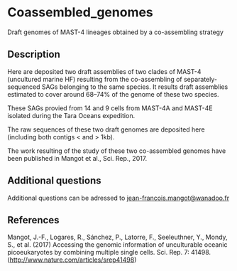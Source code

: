 # Coassembled_genomes

Draft genomes of MAST-4 lineages obtained by a co-assembling strategy

## Description

Here are deposited two draft assemblies of two clades of MAST-4 (uncultured marine HF) resulting from the co-assembling of separately-sequenced SAGs belonging to the same species. It results draft assemblies estimated to cover around 68–74% of the genome of these two species.

These SAGs provied from 14 and 9 cells from MAST-4A and MAST-4E isolated during the Tara Oceans expedition.

The raw sequences of these two draft genomes are deposited here (including both contigs < and > 1kb).

The work resulting of the study of these two co-assembled genomes have been published in Mangot et al., Sci. Rep., 2017.

## Additional questions

Additional questions can be adressed to jean-francois.mangot@wanadoo.fr

## References

Mangot, J.-F., Logares, R., Sánchez, P., Latorre, F., Seeleuthner, Y., Mondy, S., et al. (2017) Accessing the genomic information of unculturable oceanic picoeukaryotes by combining multiple single cells. Sci. Rep. 7: 41498. (http://www.nature.com/articles/srep41498)
